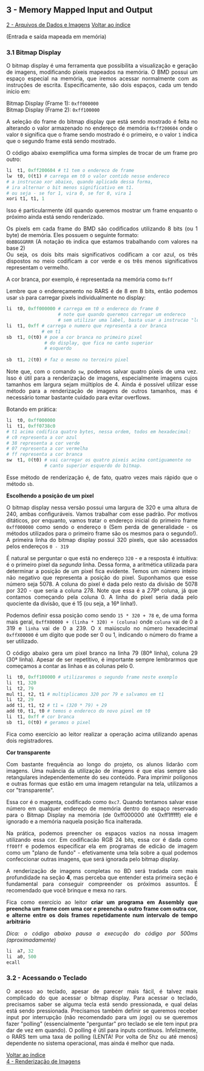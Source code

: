 ## **3 - Memory Mapped Input and Output**
<div style="text-align: justify">

<a href="./2 - Data.html">2 - Arquivos de Dados e Imagens</a>
<a href="../index.html">Voltar ao índice</a>

(Entrada e saída mapeada em memória)

### **3.1 Bitmap Display**

O bitmap display é uma ferramenta que possibilita a visualização e geração de imagens, modificando píxeis mapeados na memória. O BMD possui um espaço especial na memória, que iremos acessar normalmente com as instruções de escrita. Especificamente, são dois espaços, cada um tendo início em:

Bitmap Display (Frame 1): `0xff000000`<br>
Bitmap Display (Frame 2): `0xff100000`

A seleção do frame do bitmap display que está sendo mostrado é feita no alterando o valor armazenado no endereço de memória `0xff200604`
onde o valor `0` significa que o frame sendo mostrado é o primeiro, e o valor `1` indica que o segundo frame está sendo mostrado.

O código abaixo exemplifica uma forma simples de trocar de um frame pro outro:

```r
li	t1, 0xff200604 # t1 tem o endereco de frame
lw	t0, 0(t1) # carrega em t0 o valor contido nesse endereco
# a instrucao xor abaixo, quando aplicada dessa forma,
# ira alternar o bit menos significativo em t1.
# ou seja - se for 1, vira 0, se for 0, vira 1
xori t1, t1, 1
```
Isso é particularmente útil quando queremos mostrar um frame enquanto o próximo ainda está sendo renderizado.

Os pixels em cada frame do BMD são codificados utilizando 8 bits (ou 1 byte) de memória. Eles possuem o seguinte formato:<br>
`0bBBGGGRRR` (A notação `0b` indica que estamos trabalhando com valores na base 2)<br>
Ou seja, os dois bits mais significativos codificam a cor azul, os três dispostos no meio codificam a cor verde e os três menos significativos representam o vermelho.

A cor branca, por exemplo, é representada na memória como `0xff`

Lembre que o endereçamento no RARS é de 8 em 8 bits, então podemos usar `sb` para carregar pixels individualmente no display:

```r
li	t0, 0xff000000 # carrega em t0 o endereco do frame 0
				   # note que quando queremos carregar um endereco
				   # sem utilizar uma label, basta usar a instrucao "load immediate"
li	t1, 0xff # carrega o numero que representa a cor branca
			 # em t1
sb	t1, 0(t0) # poe a cor branca no primeiro pixel
			  # do display, que fica no canto superior
			  # esquerdo
			  
sb	t1, 2(t0) # faz o mesmo no terceiro pixel
```

Note que, com o comando `sw`, podemos salvar quatro píxeis de uma vez. Isso é útil para a renderização de imagens, especialmente imagens cujos tamanhos em largura sejam múltiplos de 4. Ainda é possível utilizar esse método para a renderização de imagens de outros tamanhos, mas é necessário tomar bastante cuidado para evitar overflows.

Botando em prática:

```r
li	t0, 0xff000000
li	t1, 0xff0738c0
# t1 acima codifica quatro bytes, nessa ordem, todos em hexadecimal:
# c0 representa a cor azul
# 38 representa a cor verde
# 07 representa a cor vermelha
# ff representa a cor branca
sw	t1, 0(t0) # vai carregar os quatro pixeis acima contiguamente no
			  # canto superior esquerdo do bitmap.
```

Esse método de renderização é, de fato, quatro vezes mais rápido que o método `sb`.

**Escolhendo a posição de um pixel**

O bitmap display nessa versão possui uma largura de 320 e uma altura de 240, ambas configuráveis. Vamos trabalhar com esse padrão. Por motivos ditáticos, por enquanto, vamos tratar o endereço inicial do primeiro frame `0xff000000` como sendo o endereço `0` (Sem perda de generalidade - os métodos utilizados para o primeiro frame são os mesmos para o segundo!). A primeira linha do bitmap display possui 320 pixels, que são acessados pelos endereços `0 - 319`

É natural se perguntar o que está no endereço `320` - e a resposta é intuitiva: é o primeiro pixel da *segunda* linha. Dessa forma, a aritmética utilizada para determinar a posição de um pixel fica evidente. Temos um número inteiro não negativo que representa a posição do pixel. Suponhamos que esse número seja 5078. A coluna do pixel é dada pelo resto da divisão de 5078 por 320 - que seria a coluna 278. Note que essa é a *279ª* coluna, já que contamos começando pela coluna 0. A linha do pixel seria dada pelo quociente da divisão, que é 15 (ou seja, a 16ª linha!).

Podemos definir essa posição como sendo `15 * 320 + 78` e, de uma forma mais geral, 
`0xffX00000 + (linha * 320) + (coluna)`
onde `coluna` vai de 0 a 319 e `linha` vai de 0 a 239. O `X` maiúsculo no número hexadecimal `0xffX00000` é um dígito que pode ser 0 ou 1, indicando o número do frame a ser utilizado.

O código abaixo gera um pixel branco na linha 79 (80ª linha), coluna 29 (30ª linha). Apesar de ser repetitivo, é importante sempre lembrarmos que começamos a contar as linhas e as colunas pelo 0.

```r
li	t0, 0xff100000 # utilizaremos o segundo frame neste exemplo
li	t1, 320
li	t2, 79
mul	t1, t2, t1 # multiplicamos 320 por 79 e salvamos em t1
li	t2, 29
add	t1, t1, t2 # t1 = (320 * 79) + 29
add	t0, t1, t0 # temos o endereco do novo pixel em t0
li	t1, 0xff # cor branca
sb	t1, 0(t0) # geramos o pixel
```

Fica como exercício ao leitor realizar a operação acima utilizando apenas dois registradores.

**Cor transparente**

Com bastante frequência ao longo do projeto, os alunos lidarão com imagens. Uma nuância da utilização de imagens é que elas sempre são retangulares independentemente do seu conteúdo. Para imprimir polígonos e outras formas que estão em uma imagem retangular na tela, utilizamos a cor "transparente".

Essa cor é o magenta, codificado como `0xc7`. Quando tentamos salvar esse número em qualquer endereço de memória dentro do espaço reservado para o Bitmap Display na memória (de 0xff000000 até 0xff1fffff) ele é ignorado e a memória naquela posição fica inalterada.

Na prática, podemos preencher os espaços vazios na nossa imagem utilizando essa cor. Em codificacão RGB 24 bits, essa cor é dada como `ff00ff` e podemos especificar ela em programas de edicão de imagem como um "plano de fundo" - efetivamente uma tela sobre a qual podemos confeccionar outras imagens, que será ignorada pelo bitmap display.

A renderização de imagens completas no BD será tradada com mais profundidade na seção **4**, mas perceba que entender esta primeira seção é fundamental para conseguir compreender os próximos assuntos. É recomendado que você brinque e mexa no rars.

Fica como exercício ao leitor **criar um programa em Assembly que preencha um frame com uma cor e preencha o outro frame com outra cor, e alterne entre os dois frames repetidamente num intervalo de tempo arbitrário**

*Dica: o código abaixo pausa a execução do código por 500ms (aproximadamente)*

```r
li	a7, 32
li	a0, 500
ecall
```

### **3.2 - Acessando o Teclado**

O acesso ao teclado, apesar de parecer mais fácil, é talvez mais complicado do que acessar o bitmap display. Para acessar o teclado, precisamos saber se alguma tecla está sendo pressionada, e qual delas está sendo pressionada. Precisamos também definir se queremos receber input por interrupção (não recomendado para um jogo) ou se queremos fazer "polling" (essencialmente "perguntar" pro teclado se ele tem input pra dar de vez em quando). O polling é útil para inputs contínuos. Infelizmente, o RARS tem uma taxa de polling (LENTA! Por volta de 5hz ou até menos) dependente no sistema operacional, mas ainda é melhor que nada.

<a href="../index.html">Voltar ao índice</a><br>
<a href="./4 - Render.html">4 - Renderização de Imagens</a>

</div>